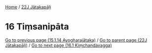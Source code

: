
[Home](/) / [22J Jātakapāḷi](../22J.md)

# 16 Tiṃsanipāta


[Go to previous page (15.1.14 Ayogharajātaka)](15/15.1/15.1.14.md) / [Go to parent page (22J Jātakapāḷi)](0.md) / [Go to next page (16.1 Kiṃchandavagga)](16/16.1.md)


